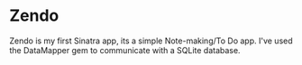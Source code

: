 Zendo
=====

Zendo is my first Sinatra app, its a simple Note-making/To Do app.
I've used the DataMapper gem to communicate with a SQLite database. 
